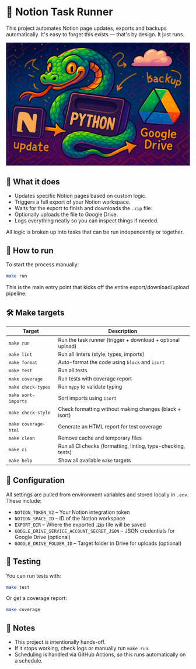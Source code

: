 # 🧠 Notion Task Runner

This project automates Notion page updates, exports and backups automatically.
It's easy to forget this exists — that's by design. It just runs.

![Full Flow](full_flow.png)

## 🤖 What it does

- Updates specific Notion pages based on custom logic.
- Triggers a full export of your Notion workspace.
- Waits for the export to finish and downloads the `.zip` file.
- Optionally uploads the file to Google Drive.
- Logs everything neatly so you can inspect things if needed.

All logic is broken up into tasks that can be run independently or together.

## 🚀 How to run

To start the process manually:
```bash
make run
```

This is the main entry point that kicks off the entire export/download/upload pipeline.

## 🛠️ Make targets

| Target          | Description                                                           |
|-----------------|-----------------------------------------------------------------------|
| `make run`      | Run the task runner (trigger + download + optional upload)            |
| `make lint`     | Run all linters (style, types, imports)                               |
| `make format`   | Auto-format the code using `black` and `isort`                        |
| `make test`     | Run all tests                                                         |
| `make coverage` | Run tests with coverage report                                        |
| `make check-types` | Run `mypy` to validate typing                                      |
| `make sort-imports` | Sort imports using `isort`                                       |
| `make check-style` | Check formatting without making changes (black + isort)           |
| `make coverage-html` | Generate an HTML report for test coverage                      |
| `make clean`    | Remove cache and temporary files                                      |
| `make ci`       | Run all CI checks (formatting, linting, type-checking, tests)         |
| `make help`     | Show all available `make` targets                                     |


## 🔧 Configuration

All settings are pulled from environment variables and stored locally in `.env`. These include:

- `NOTION_TOKEN_V2` – Your Notion integration token
- `NOTION_SPACE_ID` – ID of the Notion workspace
- `EXPORT_DIR` – Where the exported .zip file will be saved
- `GOOGLE_DRIVE_SERVICE_ACCOUNT_SECRET_JSON` – JSON credentials for Google Drive (optional)
- `GOOGLE_DRIVE_FOLDER_ID` – Target folder in Drive for uploads (optional)

## 🧪 Testing

You can run tests with:

```bash
make test
```

Or get a coverage report:

```bash
make coverage
```

## 📝 Notes

- This project is intentionally hands-off.
- If it stops working, check logs or manually run `make run`.
- Scheduling is handled via GitHub Actions, so this runs automatically on a schedule.
